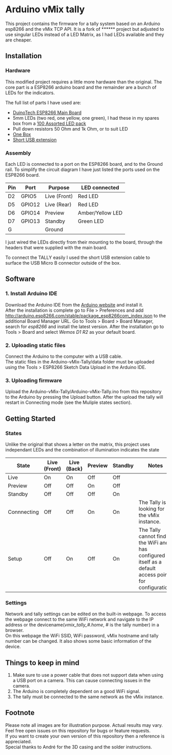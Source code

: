# Arduino vMix tally

This project contains the firmware for a tally system based on an Arduino esp8266 and the vMix TCP API.  It is a fork of ****** project but adjusted to use singular LEDs instead of a LED Matrix, as I had LEDs available and they are cheaper.

## Installation

### Hardware

This modified project requires a little more hardware than the original.  The core part is a ESP8266 arduino board and the remainder are a bunch of LEDs for the indicators.  

The full list of parts I have used are:
* [DuinoTech ESP8266 Main Board](https://www.jaycar.co.nz/wifi-mini-esp8266-main-board/p/XC3802)
* 5mm LEDs (two red, one yellow, one green), I had these in my spares box from a  [100 Assorted LED pack](https://www.jaycar.co.nz/assorted-led-pack-pack-of-100/p/ZD1694)
* Pull down resistors 50 Ohm and 1k Ohm, or to suit LED
* [One Box](https://www.jaycar.co.nz/bulkhead-black-65-x-38-x-27mm/p/HB6065)
* [Short USB extension](https://www.jaycar.co.nz/micro-usb-extension-cable-100mm-pair/p/WC7756)


### Assembly

Each LED is connected to a port on the ESP8266 board, and to the Ground rail.  To simplify the circuit diagram I have just listed the ports used on the ESP8266 board.

Pin | Port   | Purpose      |  LED connected
----|--------|--------------|----------------
D2  | GPIO5  | Live (Front) | Red LED
D5  | GPIO12 | Live (Rear)  | Red LED
D6  | GPIO14 | Preview      | Amber/Yellow LED
D7  | GPIO13 | Standby      | Green LED
G   |        | Ground       |

I just wired the LEDs directly from their mounting to the board, through the headers that were supplied with the main board.

To connect the TALLY easily I used the short USB extension cable to surface the USB Micro B connector outside of the box.

## Software

### 1. Install Arduino IDE

Download the Arduino IDE from the [Arduino website](https://www.arduino.cc/en/main/software) and install it.  
After the installation is complete go to File > Preferences and add http://arduino.esp8266.com/stable/package_esp8266com_index.json to the additional Board Manager URL. Go to Tools > Board > Board Manager, search for *esp8266* and install the latest version. After the installation go to Tools > Board and select *Wemos D1 R2* as your default board.  

### 2. Uploading static files

Connect the Arduino to the computer with a USB cable.  
The static files in the Arduino-vMix-Tally/data folder must be uploaded using the Tools > ESP8266 Sketch Data Upload in the Arduino IDE.  

### 3. Uploading firmware

Upload the Arduino-vMix-Tally/Arduino-vMix-Tally.ino from this repository to the Arduino by pressing the Upload button. After the upload the tally will restart in Connecting mode (see the Muliple states section).  

## Getting Started

### States
Unlike the original that shows a letter on the matrix, this project uses independant LEDs and the combination of illumination indicates the state

State   | Live (Front) | Live (Back) | Preview | Standby | Notes
--------|--------------|-------------|---------|---------|----------
Live    |     On       |     On      |  Off    |   Off   |
Preview |     Off      |     Off     |  On     |   Off   |
Standby |     Off      |     Off     |  Off    |   On    |
Connnecting |  Off     |     Off     |  On     |   On    | The Tally is looking for the vMix instance.
Setup   |    Off       |     On      |  Off    |   On    | The Tally cannot find the WiFi and has configured itself as a default access point for configuration.

### Settings

Network and tally settings can be edited on the built-in webpage. To access the webpage connect to the same WiFi network and navigate to the IP address or the devicename(*vmix_tally_#.home*, # is the tally number) in a browser.  
On this webpage the WiFi SSID, WiFi password, vMix hostname and tally number can be changed. It also shows some basic information of the device.  

## Things to keep in mind

1. Make sure to use a power cable that does not support data when using a USB port on a camera. This can cause connecting issues in the camera.  
2. The Arduino is completely dependent on a good WiFi signal.  
3. The tally must be connected to the same network as the vMix instance.  

## Footnote

Please note all images are for illustration purpose. Actual results may vary.  
Feel free open issues on this repository for bugs or feature requests.  
If you want to create your own version of this repository then a reference is appreciated.  
Special thanks to André for the 3D casing and the solder instructions.  
